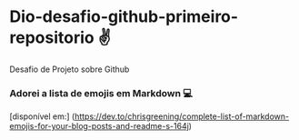 # Dio-desafio-github-primeiro-repositorio :v:


Desafio de Projeto sobre Github

### Adorei a lista de emojis em Markdown :computer:
[disponível em:] (https://dev.to/chrisgreening/complete-list-of-markdown-emojis-for-your-blog-posts-and-readme-s-164j)
